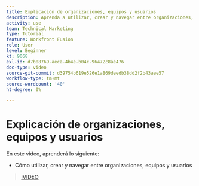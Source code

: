 ```yaml
---
title: Explicación de organizaciones, equipos y usuarios
description: Aprenda a utilizar, crear y navegar entre organizaciones, equipos y usuarios en [!DNL Adobe Workfront Fusion].
activity: use
team: Technical Marketing
type: Tutorial
feature: Workfront Fusion
role: User
level: Beginner
kt: 9068
exl-id: d7b08769-aeca-4b4e-b04c-96472c8ae476
doc-type: video
source-git-commit: d39754b619e526e1a869deedb38dd2f2b43aee57
workflow-type: tm+mt
source-wordcount: '40'
ht-degree: 0%

---
```


# Explicación de organizaciones, equipos y usuarios

En este vídeo, aprenderá lo siguiente:

* Cómo utilizar, crear y navegar entre organizaciones, equipos y usuarios

>[!VIDEO](https://video.tv.adobe.com/v/335309/?quality=12)

